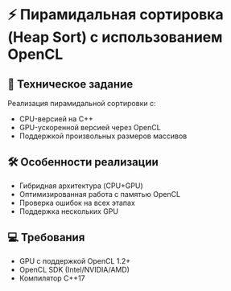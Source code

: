 # ⚡ Пирамидальная сортировка (Heap Sort) с использованием OpenCL

## 📌 Техническое задание
Реализация пирамидальной сортировки с:
- CPU-версией на C++
- GPU-ускоренной версией через OpenCL
- Поддержкой произвольных размеров массивов

## 🛠️ Особенности реализации
- Гибридная архитектура (CPU+GPU)
- Оптимизированная работа с памятью OpenCL
- Проверка ошибок на всех этапах
- Поддержка нескольких GPU

## 💻 Требования
- GPU с поддержкой OpenCL 1.2+
- OpenCL SDK (Intel/NVIDIA/AMD)
- Компилятор C++17
